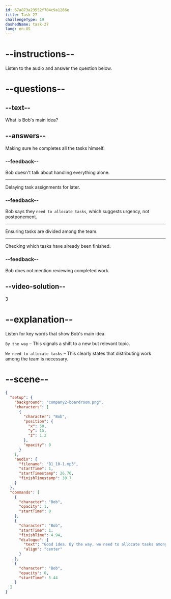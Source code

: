 ```yaml
---
id: 67a873a23552f704c9a1266e
title: Task 27
challengeType: 19
dashedName: task-27
lang: en-US
---
```


<!-- (Audio) Bob: Good idea. By the way, we need to allocate tasks among the team. -->

# --instructions--

Listen to the audio and answer the question below.

# --questions--

## --text--

What is Bob's main idea?  

## --answers--  

Making sure he completes all the tasks himself.

### --feedback--  

Bob doesn't talk about handling everything alone.

---  

Delaying task assignments for later.  

### --feedback--  

Bob says they `need to allocate tasks`, which suggests urgency, not postponement.

---  

Ensuring tasks are divided among the team.

---  

Checking which tasks have already been finished.

### --feedback--  

Bob does not mention reviewing completed work.

## --video-solution--  

3  

# --explanation--  

Listen for key words that show Bob's main idea.  

`By the way` – This signals a shift to a new but relevant topic. 

`We need to allocate tasks` – This clearly states that distributing work among the team is necessary.  

# --scene--

```json
{
  "setup": {
    "background": "company2-boardroom.png",
    "characters": [
      {
        "character": "Bob",
        "position": {
          "x": 50,
          "y": 15,
          "z": 1.2
        },
        "opacity": 0
      }
    ],
    "audio": {
      "filename": "B1_10-1.mp3",
      "startTime": 1,
      "startTimestamp": 26.76,
      "finishTimestamp": 30.7
    }
  },
  "commands": [
    {
      "character": "Bob",
      "opacity": 1,
      "startTime": 0
    },
    {
      "character": "Bob",
      "startTime": 1,
      "finishTime": 4.94,
      "dialogue": {
        "text": "Good idea. By the way, we need to allocate tasks among the team.",
        "align": "center"
      }
    },
    {
      "character": "Bob",
      "opacity": 0,
      "startTime": 5.44
    }
  ]
}
```
